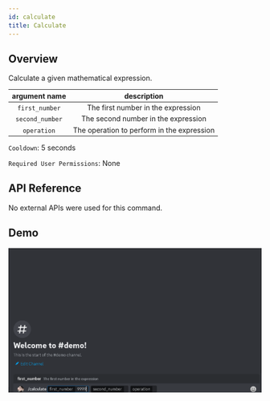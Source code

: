 ```yaml
---
id: calculate
title: Calculate
---
```


## Overview

Calculate a given mathematical expression.

|  argument name  |                description                 |
| :-------------: | :----------------------------------------: |
| `first_number`  |     The first number in the expression     |
| `second_number` |    The second number in the expression     |
|   `operation`   | The operation to perform in the expression |

`Cooldown`: 5 seconds

`Required User Permissions`: None

## API Reference

No external APIs were used for this command.

## Demo

![Calculate Command Demo GIF](../../../public/utility/calculate.gif)
